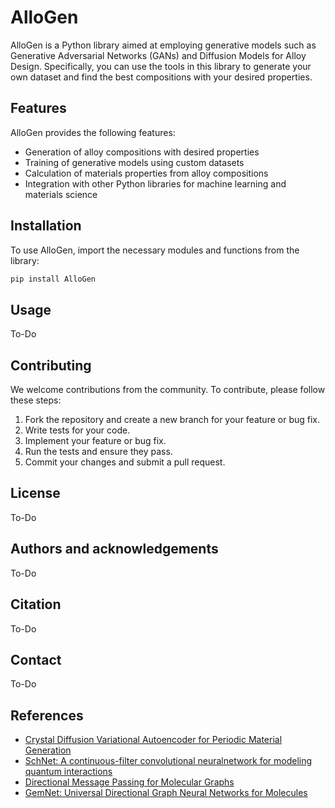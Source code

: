 # AlloGen

AlloGen is a Python library aimed at employing generative models such as Generative Adversarial Networks (GANs) and Diffusion Models for Alloy Design. Specifically, you can use the tools in this library to generate your own dataset and find the best compositions with your desired properties.

## Features

AlloGen provides the following features:

* Generation of alloy compositions with desired properties
* Training of generative models using custom datasets
* Calculation of materials properties from alloy compositions
* Integration with other Python libraries for machine learning and materials science

## Installation

To use AlloGen, import the necessary modules and functions from the library:

```python
pip install AlloGen

```

## Usage

To-Do

## Contributing

We welcome contributions from the community. To contribute, please follow these steps:

1. Fork the repository and create a new branch for your feature or bug fix.
2. Write tests for your code.	
3. Implement your feature or bug fix.
4. Run the tests and ensure they pass.
5. Commit your changes and submit a pull request.

## License 

To-Do


## Authors and acknowledgements

To-Do


## Citation

To-Do

## Contact


To-Do


## References 

* [Crystal Diffusion Variational Autoencoder for Periodic Material Generation](https://arxiv.org/abs/2110.06197)
* [SchNet: A continuous-filter convolutional neuralnetwork for modeling quantum interactions](https://arxiv.org/abs/1706.08566)
* [Directional Message Passing for Molecular Graphs](https://arxiv.org/abs/2003.03123)
* [GemNet: Universal Directional Graph Neural Networks for Molecules](https://arxiv.org/abs/2106.08903)
